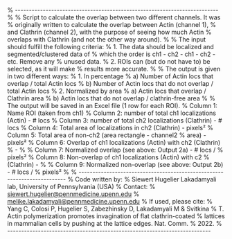 % -------------------------------------------------------------------------
% 
% Script to calculate the overlap between two different channels. It was
% originally written to calculate the overlap between Actin (channel 1),
% and Clathrin (channel 2), with the purpose of seeing how much Actin
% overlaps with Clathrin (and not the other way around).
%
% The input should fulfill the following criteria:
%       1.  The data should be localized and segmented/clustered data of
%           which the order is ch1 - ch2 - ch1 - ch2 - etc. Remove any
%           unused data.
%       2.  ROIs can (but do not have to) be selected, as it will make
%           results more accurate.
% 
% The output is given in two different ways:
%       1.  In percentage
%           a) Number of Actin locs that overlap / total Actin locs
%           b) Number of Actin locs that do not overlap / total Actin locs
%       2.  Normalized by area
%           a) Actin locs that overlap / Clathrin area
%           b) Actin locs that do not overlap / clathrin-free area
%
% The output will be saved in an Excel file (1 row for each ROI).
%       Column 1: Name ROI (taken from ch1)
%       Column 2: number of total ch1 localizations (Actin) - # locs
%       Column 3: number of total ch2 localizations (Clathrin) - # locs
%       Column 4: Total area of localizations in ch2 (Clathrin) - pixels²
%       Column 5: Total area of non-ch2 (area rectangle - channel2
%                 area) - pixels²
%       Column 6: Overlap of ch1 localizations (Actin) with ch2 (Clathrin)
%                 - %
%       Column 7: Normalized overlap (see above: Output 2a) - # locs /
%                 pixels²
%       Column 8: Non-overlap of ch1 localizations (Actin) with c2 
%                 (Clathrin) - %
%       Column 9: Normalized non-overlap (see above: Output 2b) - # locs / 
%                 pixels²
%
% -------------------------------------------------------------------------
% Code written by:
%   Siewert Hugelier    Lakadamyali lab, University of Pennsylvania (USA)
% Contact:
%   siewert.hugelier@pennmedicine.upenn.edu
%   melike.lakadamyali@pennmedicine.upenn.edu
% If used, please cite:
%   Yang C, Colosi P, Hugelier S, Zabezhinsky D, Lakadamyali M & Svitkina
%   T. Actin polymerization promotes invagination of flat clathrin-coated
%   lattices in mammalian cells by pushing at the lattice edges. Nat. Comm.
%   2022.
% -------------------------------------------------------------------------
